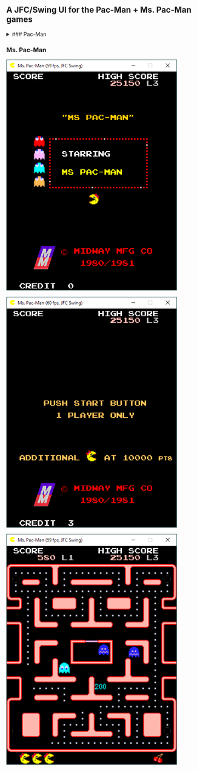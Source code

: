 ##  A JFC/Swing UI for the Pac-Man + Ms. Pac-Man games

<details>
  <summary>### Pac-Man</summary>

![Pac-Man Intro Screen](screenshots/pacman-intro.png "Pac-Man Intro Screen")

![Pac-Man Credit Screen](screenshots/pacman-credit.png "Pac-Man Credit Screen")

![Pac-Man Play Screen](screenshots/pacman-play.png "Pac-Man Play Screen")
</details>

### Ms. Pac-Man

![Ms. Pac-Man Intro Screen](screenshots/mspacman-intro.png "Ms. Pac-Man Intro Screen")

![Ms. Pac-Man Credit Screen](screenshots/mspacman-credit.png "Ms. Pac-Man Credit Screen")

![Ms. Pac-Man Play Screen](screenshots/mspacman-play.png "Ms. Pac-Man Play Screen")

